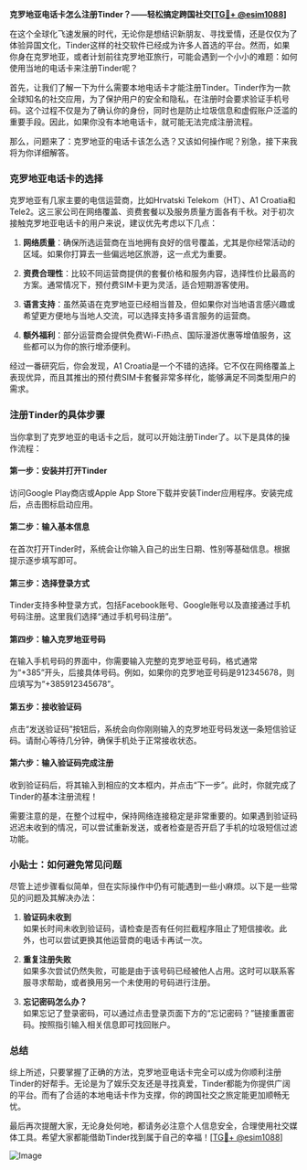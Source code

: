 **克罗地亚电话卡怎么注册Tinder？——轻松搞定跨国社交[[TG💪+ @esim1088](https://t.me/s/esim1088)]**

在这个全球化飞速发展的时代，无论你是想结识新朋友、寻找爱情，还是仅仅为了体验异国文化，Tinder这样的社交软件已经成为许多人首选的平台。然而，如果你身在克罗地亚，或者计划前往克罗地亚旅行，可能会遇到一个小小的难题：如何使用当地的电话卡来注册Tinder呢？

首先，让我们了解一下为什么需要本地电话卡才能注册Tinder。Tinder作为一款全球知名的社交应用，为了保护用户的安全和隐私，在注册时会要求验证手机号码。这个过程不仅是为了确认你的身份，同时也是防止垃圾信息和虚假账户泛滥的重要手段。因此，如果你没有本地电话卡，就可能无法完成注册流程。

那么，问题来了：克罗地亚的电话卡该怎么选？又该如何操作呢？别急，接下来我将为你详细解答。

### 克罗地亚电话卡的选择

克罗地亚有几家主要的电信运营商，比如Hrvatski Telekom（HT）、A1 Croatia和Tele2。这三家公司在网络覆盖、资费套餐以及服务质量方面各有千秋。对于初次接触克罗地亚电话卡的用户来说，建议优先考虑以下几点：

1. **网络质量**：确保所选运营商在当地拥有良好的信号覆盖，尤其是你经常活动的区域。如果你打算去一些偏远地区旅游，这一点尤为重要。
   
2. **资费合理性**：比较不同运营商提供的套餐价格和服务内容，选择性价比最高的方案。通常情况下，预付费SIM卡更为灵活，适合短期游客使用。

3. **语言支持**：虽然英语在克罗地亚已经相当普及，但如果你对当地语言感兴趣或希望更方便地与当地人交流，可以选择支持多语言服务的运营商。

4. **额外福利**：部分运营商会提供免费Wi-Fi热点、国际漫游优惠等增值服务，这些都可以为你的旅行增添便利。

经过一番研究后，你会发现，A1 Croatia是一个不错的选择。它不仅在网络覆盖上表现优异，而且其推出的预付费SIM卡套餐非常多样化，能够满足不同类型用户的需求。

### 注册Tinder的具体步骤

当你拿到了克罗地亚的电话卡之后，就可以开始注册Tinder了。以下是具体的操作流程：

#### 第一步：安装并打开Tinder
访问Google Play商店或Apple App Store下载并安装Tinder应用程序。安装完成后，点击图标启动应用。

#### 第二步：输入基本信息
在首次打开Tinder时，系统会让你输入自己的出生日期、性别等基础信息。根据提示逐步填写即可。

#### 第三步：选择登录方式
Tinder支持多种登录方式，包括Facebook账号、Google账号以及直接通过手机号码注册。这里我们选择“通过手机号码注册”。

#### 第四步：输入克罗地亚号码
在输入手机号码的界面中，你需要输入完整的克罗地亚号码，格式通常为“+385”开头，后接具体号码。例如，如果你的克罗地亚号码是912345678，则应填写为“+385912345678”。

#### 第五步：接收验证码
点击“发送验证码”按钮后，系统会向你刚刚输入的克罗地亚号码发送一条短信验证码。请耐心等待几分钟，确保手机处于正常接收状态。

#### 第六步：输入验证码完成注册
收到验证码后，将其输入到相应的文本框内，并点击“下一步”。此时，你就完成了Tinder的基本注册流程！

需要注意的是，在整个过程中，保持网络连接稳定是非常重要的。如果遇到验证码迟迟未收到的情况，可以尝试重新发送，或者检查是否开启了手机的垃圾短信过滤功能。

### 小贴士：如何避免常见问题

尽管上述步骤看似简单，但在实际操作中仍有可能遇到一些小麻烦。以下是一些常见的问题及其解决办法：

1. **验证码未收到**  
   如果长时间未收到验证码，请检查是否有任何拦截程序阻止了短信接收。此外，也可以尝试更换其他运营商的电话卡再试一次。

2. **重复注册失败**  
   如果多次尝试仍然失败，可能是由于该号码已经被他人占用。这时可以联系客服寻求帮助，或者换用另一个未使用的号码进行注册。

3. **忘记密码怎么办？**  
   如果忘记了登录密码，可以通过点击登录页面下方的“忘记密码？”链接重置密码。按照指引输入相关信息即可找回账户。

### 总结

综上所述，只要掌握了正确的方法，克罗地亚电话卡完全可以成为你顺利注册Tinder的好帮手。无论是为了娱乐交友还是寻找真爱，Tinder都能为你提供广阔的平台。而有了合适的本地电话卡作为支撑，你的跨国社交之旅定能更加顺畅无忧。

最后再次提醒大家，无论身处何地，都请务必注意个人信息安全，合理使用社交媒体工具。希望大家都能借助Tinder找到属于自己的幸福！[[TG💪+ @esim1088](https://t.me/s/esim1088)] 

![Image](https://i.postimg.cc/4NQfJmqS/Snipaste-2025-05-13-00-14-12.png)